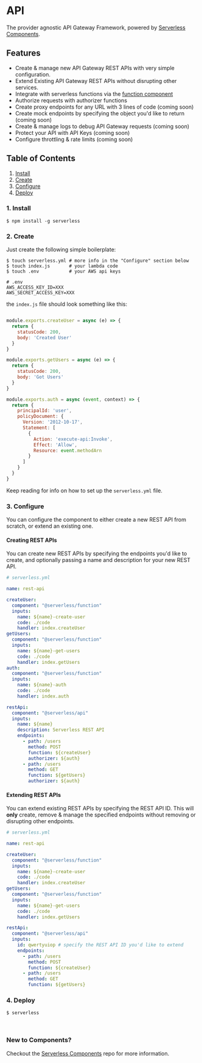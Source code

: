 # API

The provider agnostic API Gateway Framework, powered by [Serverless Components](https://github.com/serverless/components).

## Features

- Create & manage new API Gateway REST APIs with very simple configuration.
- Extend Existing API Gateway REST APIs without disrupting other services.
- Integrate with serverless functions via the [function component](https://github.com/serverless-components/function)
- Authorize requests with authorizer functions
- Create proxy endpoints for any URL with 3 lines of code (coming soon)
- Create mock endpoints by specifying the object you'd like to return (coming soon)
- Create & manage logs to debug API Gateway requests (coming soon)
- Protect your API with API Keys (coming soon)
- Configure throttling & rate limits (coming soon)

## Table of Contents

1. [Install](#1-install)
2. [Create](#2-create)
3. [Configure](#3-configure)
4. [Deploy](#4-deploy)

### 1. Install

```shell
$ npm install -g serverless
```

### 2. Create

Just create the following simple boilerplate:

```shell
$ touch serverless.yml # more info in the "Configure" section below
$ touch index.js       # your lambda code
$ touch .env           # your AWS api keys
```
```
# .env
AWS_ACCESS_KEY_ID=XXX
AWS_SECRET_ACCESS_KEY=XXX
```

the `index.js` file should look something like this:


```js

module.exports.createUser = async (e) => {
  return {
    statusCode: 200,
    body: 'Created User'
  }
}

module.exports.getUsers = async (e) => {
  return {
    statusCode: 200,
    body: 'Got Users'
  }
}

module.exports.auth = async (event, context) => {
  return {
    principalId: 'user',
    policyDocument: {
      Version: '2012-10-17',
      Statement: [
        {
          Action: 'execute-api:Invoke',
          Effect: 'Allow',
          Resource: event.methodArn
        }
      ]
    }
  }
}

```

Keep reading for info on how to set up the `serverless.yml` file.

### 3. Configure
You can configure the component to either create a new REST API from scratch, or extend an existing one.

#### Creating REST APIs
You can create new REST APIs by specifying the endpoints you'd like to create, and optionally passing a name and description for your new REST API.

```yml
# serverless.yml

name: rest-api

createUser:
  component: "@serverless/function"
  inputs:
    name: ${name}-create-user
    code: ./code
    handler: index.createUser
getUsers:
  component: "@serverless/function"
  inputs:
    name: ${name}-get-users
    code: ./code
    handler: index.getUsers
auth:
  component: "@serverless/function"
  inputs:
    name: ${name}-auth
    code: ./code
    handler: index.auth

restApi:
  component: "@serverless/api"
  inputs:
    name: ${name}
    description: Serverless REST API
    endpoints:
      - path: /users
        method: POST
        function: ${createUser}
        authorizer: ${auth}
      - path: /users
        method: GET
        function: ${getUsers}
        authorizer: ${auth}
```

#### Extending REST APIs
You can extend existing REST APIs by specifying the REST API ID. This will **only** create, remove & manage the specified endpoints without removing or disrupting other endpoints.

```yml
# serverless.yml

name: rest-api

createUser:
  component: "@serverless/function"
  inputs:
    name: ${name}-create-user
    code: ./code
    handler: index.createUser
getUsers:
  component: "@serverless/function"
  inputs:
    name: ${name}-get-users
    code: ./code
    handler: index.getUsers

restApi:
  component: "@serverless/api"
  inputs:
    id: qwertyuiop # specify the REST API ID you'd like to extend
    endpoints:
      - path: /users
        method: POST
        function: ${createUser}
      - path: /users
        method: GET
        function: ${getUsers}
```

### 4. Deploy

```shell
$ serverless

```

&nbsp;

### New to Components?

Checkout the [Serverless Components](https://github.com/serverless/components) repo for more information.
